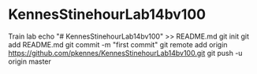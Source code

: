 # KennesStinehourLab14bv100
Train lab
echo "# KennesStinehourLab14bv100" >> README.md
git init
git add README.md
git commit -m "first commit"
git remote add origin https://github.com/pkennes/KennesStinehourLab14bv100.git
git push -u origin master
